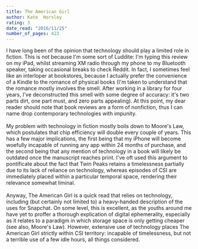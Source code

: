```yaml
---
title: The American Girl
author: Kate  Horsley
rating: 3
date_read: "2016/11/25"
number_of_pages: 423
---
```


I have long been of the opinion that technology should play a limited role in fiction. This is not because I'm some sort of Luddite: I'm typing this review on my iPad, whilst streaming XM radio through my phone to my Bluetooth speaker, taking occasional breaks to check Reddit. In fact, I sometimes feel like an interloper at bookstores, because I actually prefer the convenience of a Kindle to the romance of physical books (I'm taken to understand that the romance mostly involves the smell. After working in a library for four years, I've deconstructed this smell with some degree of accuracy: it's two parts dirt, one part must, and zero parts appealing). At this point, my dear reader should note that book reviews are a form of nonfiction, thus I can name drop contemporary technologies with impunity.<br/><br/>My problem with technology in fiction mostly boils down to Moore's Law, which postulates that chip efficiency will double every couple of years. This has a few major implications, the first being that my iPhone will become woefully incapable of running any app within 24 months of purchase, and the second being that any mention of technology in a book will likely be outdated once the manuscript reaches print. I've oft used this argument to pontificate about the fact that Twin Peaks retains a timelessness partially due to its lack of reliance on technology, whereas episodes of CSI are immediately placed within a particular temporal space, rendering their relevance somewhat liminal. <br/><br/>Anyway, The American Girl is a quick read that relies on technology, including (but certainly not limited to) a heavy-handed description of the uses for Snapchat. On some level, this is excellent, as the youths around me have yet to proffer a thorough explication of digital ephemerality, especially as it relates to a paradigm in which storage space is only getting cheaper (see also, Moore's Law). However, extensive use of technology places The American Girl strictly within CSI territory: incapable of timelessness, but not a terrible use of a few idle hours, all things considered.